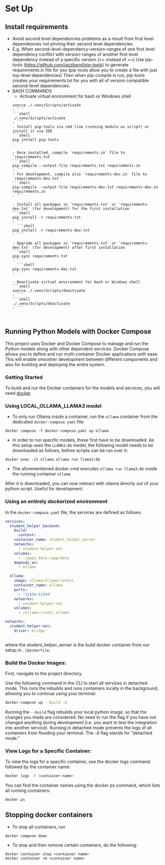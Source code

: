 # Set Up
## Install requirements
- Avoid second level dependencies problems as a result from first level dependencies not pinning their second level dependencies.
- E.g. When second-level-dependency-version-ranges of one first level dependency conflict with version-ranges of another first level dependency instead of a specific version (<= instead of ==)
    Use pip-tools (https://github.com/jazzband/pip-tools) to generate requirements.in file for you (pip-tools allow you to create a file with just top-level dependencies)
    Then when pip-compile is run, pip-tools creates your requirements.txt for you with all of version compatible second-level dependencies.
- BASH COMMANDS
  - Activate virtual environment for bash or Windows shell
  ```shell
  source ./.venv/Scripts/activate
  - ```
  ```shell
  ./.venv/Scripts/activate
  - ```
  - Install pip-tools via cmd line (running module as script) or install it via IDE
  ```shell
  pip install pip-tools
  - ```

  - Once installed, compile `requirements.in` file to `requirements.txt`
  ```shell
  pip-compile --output-file requirements.txt requirements.in
  - ```
  - For development, compile also `requirements-dev.in` file to `requirements-dev.txt`
  ```shell
  pip-compile --output-file requirements-dev.txt requirements-dev.in requirements.in
  - ```

  - Install all packages in `requirements.txt` or `requirements-dev.txt` (for development) for the first installation
  ```shell
  pip install -r requirements.txt
  - ```
    ```shell
  pip install -r requirements-dev.txt
  - ```

  - Upgrade all packages in `requirements.txt` or `requirements-dev.txt` (for development) after first installation
  ```shell
  pip-sync requirements.txt
  - ```
    ```shell
  pip-sync requirements-dev.txt
  - ```
  
  - Deactivate virtual environment for bash or Windows shell
  ```shell
  source ./.venv/Scripts/deactivate
  - ```
  ```shell
  ./.venv/Scripts/deactivate
  - ```

    
## Running Python Models with Docker Compose

This project uses Docker and Docker Compose to manage and run the Python models along with other dependent services.
Docker Compose allows you to define and run multi-container Docker applications with ease.
This will enable smoother development between different components
and also for building and deploying the entire system.

### Getting Started

To build and run the Docker containers for the models and services,
you will need [docker](https://docs.docker.com/engine/install/)

### Using LOCAL_OLLAMA_LLAMA3 model

- To only run Ollama inside a container, run the `ollama` container from the dedicated `docker-compose.yaml` file:

```shell
docker compose -f docker-compose.yaml up ollama 
```

- In order to run specific models, these first have to be downloaded. As this setup uses the `LLAMA3:8b` model,
the following model needs to be downloaded as follows, before scripts can be run over it:

```shell
docker exec -it ollama ollama run llama3:8b
```
- The aforementioned docker cmd executes ``ollama run llama3:8b`` inside the running container `ollama`

After it is downloaded, you can now interact with ollama directly out of your python script. Useful for development.



### Using an entirely dockerized environment

In the `docker-compose.yaml` file, the services are defined as follows:

```yaml
services:
  student_helper_backend:
    build:
      context: .
    container_name: student_helper_server
    networks:
      - student-helper-net
    volumes:
      - ./app1_data:/app/data
    depends_on:
      - ollama

  ollama:
    image: ollama/ollama:latest
    container_name: ollama
    ports:
      - "11434:11434"
    networks:
      - student-helper-net
    volumes:
      - /ollama:/root/.ollama

networks:
  student-helper-net:
    driver: bridge
    
```
where the student_helper_server is the build docker container from our setup in ``.\Dockerfile``.


### Build the Docker Images:

First, navigate to the project directory.

Use the following command in the CLI to start all services in detached mode.
This runs the rebuilds and runs containers locally in the background, allowing you to continue using your terminal:

```sh
docker-compose up --build -d
```
Running the `--build` flag rebuilds your local python image, so that the changes you made are considered.
No need to run the flag if you have not changed anything during development (i.e. you want to test the integration into
another service).
Running in detached mode prevents the logs of all containers from flooding your terminal. The -d flag stands for "detached mode."

### View Logs for a Specific Container:

To view the logs for a specific container, use the docker logs command followed by the container name:

```sh
docker logs -f <container-name>
```
You can find the container names using the docker ps command, which lists all running containers:

```sh
docker ps
```

## Stopping docker containers 
- To stop all containers, run

```shell
docker compose down
```
- To stop and then remove certain containers, do the following:

```shell
docker container stop <container name>
docker container rm <container name>
```

